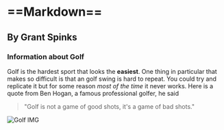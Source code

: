 # ==Markdown==
## By Grant Spinks

### Information about Golf

Golf is the hardest sport that looks the **easiest**. One thing in particular that makes so difficult is that an golf swing is hard to repeat. You could try and replicate it but for some reason *most of the time* it never works. Here is a quote from Ben Hogan, a famous professional golfer, he said 
>"Golf is not a game of good shots, it's a game of bad shots."

![Golf IMG](https://images.unsplash.com/photo-1600609293139-ea525a3edeec?w=500&auto=format&fit=crop&q=60&ixlib=rb-4.0.3&ixid=M3wxMjA3fDB8MHxzZWFyY2h8Mnx8Z29sZnxlbnwwfHwwfHx8MA%3D%3D)
